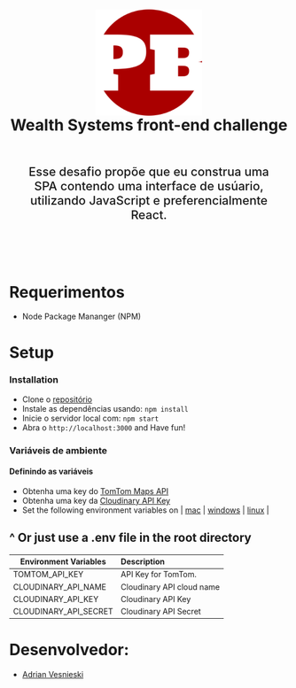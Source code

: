 <div align=center>
    <h1 align=center>
        <img align=center
            src="https://github.com/Triple-A-Team/PublicBeef/blob/master/public/images/android-chrome-192x192.png?raw=true"
            alt="PublicBeef logo">
        <br>
        Wealth Systems front-end challenge 
        <br>
    </h1>
    <p style="font-size: 1.35rem; font-weight: 500; padding: 2rem; text-align: center"> Esse desafio propõe que eu construa uma SPA contendo uma interface de usúario, utilizando JavaScript e preferencialmente React.  </p>
    <br>
</div>

# Requerimentos
*   Node Package Mananger (NPM)

# Setup
### Installation
*   Clone o [repositório]('https://github.com/adriansdk/WS-Challenge.git')
*   Instale as dependências usando: ```npm install```
*   Inicie o servidor local com: ```npm start```
*   Abra o ```http://localhost:3000``` and Have fun!

### Variáveis de ambiente
#### Definindo as variáveis
*   Obtenha uma key do [TomTom Maps API](https://developer.tomtom.com/)
*   Obtenha uma key da [Cloudinary API Key](https://cloudinary.com/?utm_source=google&utm_medium=cpc&utm_campaign=brand&utm_content=300704534040&utm_term=cloudinary&gclid=Cj0KCQjw_absBRD1ARIsAO4_D3tfpMaU3ai8tA7FoE0DdxrbsK5xSMaShens1Tn-QYQD7z9-d2mgc_kaApegEALw_wcB)
*   Set the following environment variables on | [mac](https://stackoverflow.com/questions/7501678/set-environment-variables-on-mac-os-x-lion) | [windows](https://superuser.com/questions/1334129/setting-an-environment-variable-in-windows-10-gpodder) | [linux](https://stackoverflow.com/questions/45502996/how-to-set-environment-variable-in-linux-permanently) |
##   ^ Or just use a .env file in the root directory

| Environment Variables        | Description                                         |
| ---------------------------- |:--------------------------------------------------- |
| TOMTOM_API_KEY               | API Key for TomTom.                                 |                           
| CLOUDINARY_API_NAME          | Cloudinary API cloud name                           |
| CLOUDINARY_API_KEY           | Cloudinary API Key                                  |
| CLOUDINARY_API_SECRET        | Cloudinary API Secret                               |

# Desenvolvedor:

- [Adrian Vesnieski](https://github.com/adriansdk)
